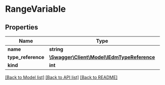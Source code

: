 # RangeVariable

## Properties
Name | Type | Description | Notes
------------ | ------------- | ------------- | -------------
**name** | **string** |  | [optional] 
**type_reference** | [**\Swagger\Client\Model\IEdmTypeReference**](IEdmTypeReference.md) |  | [optional] 
**kind** | **int** |  | [optional] 

[[Back to Model list]](../../README.md#documentation-for-models) [[Back to API list]](../../README.md#documentation-for-api-endpoints) [[Back to README]](../../README.md)


